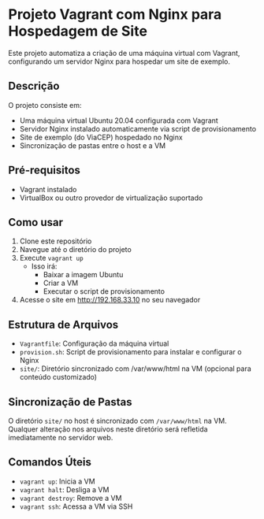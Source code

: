 # Projeto Vagrant com Nginx para Hospedagem de Site

Este projeto automatiza a criação de uma máquina virtual com Vagrant, configurando um servidor Nginx para hospedar um site de exemplo.

## Descrição

O projeto consiste em:
- Uma máquina virtual Ubuntu 20.04 configurada com Vagrant
- Servidor Nginx instalado automaticamente via script de provisionamento
- Site de exemplo (do ViaCEP) hospedado no Nginx
- Sincronização de pastas entre o host e a VM

## Pré-requisitos

- Vagrant instalado
- VirtualBox ou outro provedor de virtualização suportado

## Como usar

1. Clone este repositório
2. Navegue até o diretório do projeto
3. Execute `vagrant up`
   - Isso irá:
     - Baixar a imagem Ubuntu
     - Criar a VM
     - Executar o script de provisionamento
4. Acesse o site em http://192.168.33.10 no seu navegador

## Estrutura de Arquivos

- `Vagrantfile`: Configuração da máquina virtual
- `provision.sh`: Script de provisionamento para instalar e configurar o Nginx
- `site/`: Diretório sincronizado com /var/www/html na VM (opcional para conteúdo customizado)

## Sincronização de Pastas

O diretório `site/` no host é sincronizado com `/var/www/html` na VM. Qualquer alteração nos arquivos neste diretório será refletida imediatamente no servidor web.

## Comandos Úteis

- `vagrant up`: Inicia a VM
- `vagrant halt`: Desliga a VM
- `vagrant destroy`: Remove a VM
- `vagrant ssh`: Acessa a VM via SSH